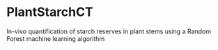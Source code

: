 # PlantStarchCT
In-vivo quantification of starch reserves in plant stems using a Random Forest machine learning algorithm
